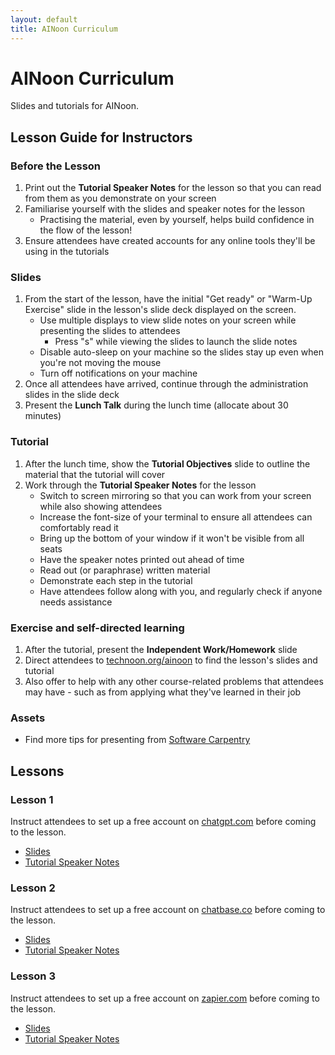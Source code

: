 ```yaml
---
layout: default
title: AINoon Curriculum
---
```


# AINoon Curriculum

Slides and tutorials for AINoon.

## Lesson Guide for Instructors

### Before the Lesson

1. Print out the **Tutorial Speaker Notes** for the lesson so that you can read from them as you demonstrate on your screen
2. Familiarise yourself with the slides and speaker notes for the lesson
   * Practising the material, even by yourself, helps build confidence in the flow of the lesson!
3. Ensure attendees have created accounts for any online tools they'll be using in the tutorials

### Slides

1. From the start of the lesson, have the initial "Get ready" or "Warm-Up Exercise" slide in the lesson's slide deck displayed on the screen.
   * Use multiple displays to view slide notes on your screen while presenting the slides to attendees
     * Press "s" while viewing the slides to launch the slide notes
   * Disable auto-sleep on your machine so the slides stay up even when you're not moving the mouse
   * Turn off notifications on your machine
2. Once all attendees have arrived, continue through the administration slides in the slide deck
3. Present the **Lunch Talk** during the lunch time (allocate about 30 minutes)

### Tutorial

1. After the lunch time, show the **Tutorial Objectives** slide to outline the material that the tutorial will cover
2. Work through the **Tutorial Speaker Notes** for the lesson
   * Switch to screen mirroring so that you can work from your screen while also showing attendees
   * Increase the font-size of your terminal to ensure all attendees can comfortably read it
   * Bring up the bottom of your window if it won't be visible from all seats
   * Have the speaker notes printed out ahead of time
   * Read out (or paraphrase) written material
   * Demonstrate each step in the tutorial
   * Have attendees follow along with you, and regularly check if anyone needs assistance

### Exercise and self-directed learning

1. After the tutorial, present the **Independent Work/Homework** slide
2. Direct attendees to [technoon.org/ainoon](https://technoon.org/ainoon) to find the lesson's slides and tutorial
3. Also offer to help with any other course-related problems that attendees may have - such as from applying what they've learned in their job

### Assets

* Find more tips for presenting from [Software Carpentry](https://carpentries.github.io/instructor-training/instructor/17-live.html#top-ten-tips-for-participatory-live-coding-in-a-workshop)

## Lessons

### Lesson 1

Instruct attendees to set up a free account on
[chatgpt.com](https://chatgpt.com) before coming to the lesson.

* [Slides](https://technoon.org/ainoon/lesson_1/slides.html)
* [Tutorial Speaker Notes](https://technoon.org/ainoon/lesson_1/tutorial.html)

### Lesson 2

Instruct attendees to set up a free account on
[chatbase.co](https://chatbase.co) before coming to the lesson.

* [Slides](https://technoon.org/ainoon/lesson_2/slides.html)
* [Tutorial Speaker Notes](https://technoon.org/ainoon/lesson_2/tutorial.html)

### Lesson 3

Instruct attendees to set up a free account on
[zapier.com](https://zapier.com) before coming to the lesson.

* [Slides](https://technoon.org/ainoon/lesson_3/slides.html)
* [Tutorial Speaker Notes](https://technoon.org/ainoon/lesson_3/tutorial.html)
